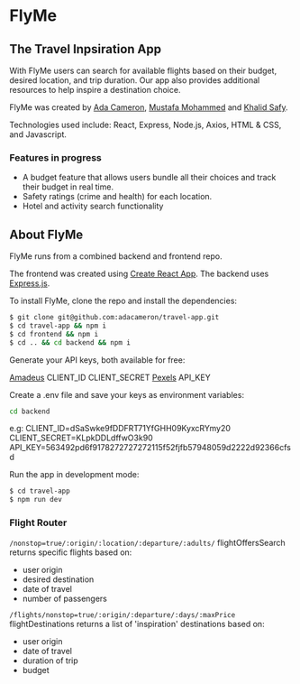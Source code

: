 # FlyMe

## The Travel Inpsiration App

With FlyMe users can search for available flights based on their budget, desired location, and trip duration. Our app also provides additional resources to help inspire a destination choice. 
 
FlyMe was created by [Ada Cameron](https://github.com/adacameron), [Mustafa Mohammed](https://github.com/mustafamohamed-web) and [Khalid Safy](https://github.com/DaXian88).

Technologies used include: React, Express, Node.js, Axios, HTML & CSS, and Javascript.  

### Features in progress
<ul> 
    <li>A budget feature that allows users bundle all their choices and track their budget in real time.</li>
    <li>Safety ratings (crime and health) for each location.</li>
     <li>Hotel and activity search functionality</li>

</ul>

## About FlyMe

FlyMe runs from a combined backend and frontend repo.

The frontend was created using [Create React App](https://github.com/facebook/create-react-app).
The backend uses [Express.js](https://expressjs.com/).

To install FlyMe, clone the repo and install the dependencies:

```sh
$ git clone git@github.com:adacameron/travel-app.git
$ cd travel-app && npm i
$ cd frontend && npm i
$ cd .. && cd backend && npm i
```

Generate your API keys, both available for free:

[Amadeus](https://developers.amadeus.com/get-started/get-started-with-self-service-apis-335)
CLIENT_ID
CLIENT_SECRET
[Pexels](https://www.pexels.com/api/)
API_KEY

Create a .env file and save your keys as environment variables:

```sh
cd backend
```

e.g: 
CLIENT_ID=dSaSwke9fDDFRT71YfGHH09KyxcRYmy20
CLIENT_SECRET=KLpkDDLdffwO3k90
API_KEY=563492pd6f9178272727272115f52fjfb57948059d2222d92366cfsd

Run the app in development mode:
```sh
$ cd travel-app
$ npm run dev
```

### Flight Router
`/nonstop=true/:origin/:location/:departure/:adults/`
flightOffersSearch returns specific flights based on:
- user origin
- desired destination
- date of travel
- number of passengers

`/flights/nonstop=true/:origin/:departure/:days/:maxPrice`
flightDestinations returns a list of 'inspiration' destinations based on:
- user origin
- date of travel
- duration of trip
- budget